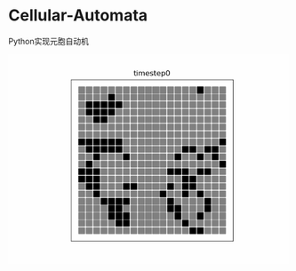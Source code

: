 # Cellular-Automata
Python实现元胞自动机

<div align=center><img src="https://github.com/xhguleixin123/Cellular-Automata/raw/master/images/元胞自动机.gif"/></div>


